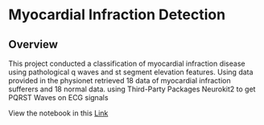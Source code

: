 # Myocardial Infraction Detection
## Overview
This project conducted a classification of myocardial infraction disease using pathological q waves and st segment elevation features. Using data provided in the physionet retrieved 18 data of myocardial infraction sufferers and 18 normal data. using Third-Party Packages Neurokit2 to get PQRST Waves on ECG signals

View the notebook in this [Link](https://nbviewer.org/github/ragilhadi/myocardial-infraction-detection/blob/master/Myocardial_Infraction_Detection.ipynb)